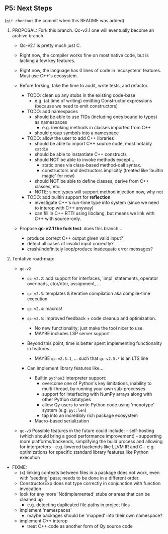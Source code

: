 ## P5: Next Steps

(`git checkout` the commit when this README was added)

1.  PROPOSAL: Fork this branch. Qc-v2.1 one will eventually become an archive branch.
    -   Qc-v2.1 is pretty much just C.
    -   Right now, the compiler works fine on most native code, but is lacking a few key features.
    -   Right now, the language has 0 lines of code in 'ecosystem' features. Must use C++'s ecosystem.
    
    -  Before forking, take the time to audit, write tests, and refactor. 
        -   TODO: clean up any stubs in the existing code-base
            -   e.g. (at time of writing) emitting Constructor expressions (because we need to emit constructors)
        -   TODO: add namespaces
            -   should be able to use TIDs (including ones bound to types) as namespaces
                -   e.g. invoking methods in classes imported from C++
            -   should group symbols into a namespace
        -   TODO: allow the user to add C++ libraries
            -   should be able to import C++ source code, most notably `cstdio`
            -   should be able to instantiate C++ constructs
            -   should NOT be able to invoke methods except...
                -   static ones via class-based method-call syntax.
                -   constructors and destructors implicitly (treated like 'builtin magic' for now)
            -   should NOT be able to define classes, derive from C++ classes, etc.
            -   NOTE: since types will support method injection now, why not 
        -   TODO: add builtin support for **reflection**
            -   investigate C++'s run-time type info system (since we need to interop with C++ anyway)
            -   can fill in C++ RTTI using libclang, but means we link with C++ with source-only.

    -   Propose **qc-v2.1 the fork test**: does this branch...
        -   produce correct C++ output given valid input?
        -   detect all cases of invalid input correctly?
        -   crash/indefinitely loop/produce inadequate error messages?

2.  Tentative road-map:
    -   `qc-v2`
        -   `qc-v2.2`: add support for interfaces, 'impl' statements, operator overloads, ctor/dtor, assignment, ...
        -   `qc-v2.3`: templates & iterative compilation aka compile-time execution
        -   `qc-v2.4`: macros! 
        -   `qc-v2.5`: improved feedback + code cleanup and optimization.
            -   No new functionality; just make the tool nicer to use.
            -   MAYBE includes LSP server support
            
        -   Beyond this point, time is better spent implementing functionality in features.
            -   MAYBE `qc-v2.5.1`, ... such that `qc-v2.5.*` is an LTS line
        
        -   Can implement library features like...
            -   Builtin `python3` interpreter support:
                -   overcome one of Python's key limitations, inability to multi-thread, by running your own 
                    sub-processes
                -   support for interfacing with NumPy arrays along with other Python datatypes
                -   allow Qy users to write Python code using 'monotype' system (e.g. `py::len`)
                -   tap into an incredibly rich package ecosystem
            -   Macro-based serialization

    -   `qc-v3`
            Possible features in the future could include:
            -   self-hosting (which should bring a good performance improvement)
            -   supporting more platforms/backends, simplifying the build process and allowing for interpreters
                -   e.g. lowered backends like LLVM IR and C
                -   e.g. optimizations for specific standard library features like Python execution

-   FIXME:
    -   (x) linking contexts between files in a package does not work, even with 'seeding' pass; needs to be done in a different order.
    -   ConstructorExp does not type correctly in conjunction with function invocation
    -   look for any more 'NotImplemented' stubs or areas that can be cleaned up
        -   e.g. detecting duplicated file paths in project files
    -   implement 'namespaces'
        -   maybe packages should be 'mapped' into their own namespace?
    -   implement C++ interop
        -   treat C++ code as another form of Qy source code